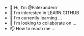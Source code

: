 - 👋 Hi, I’m @Falexanderrr
- 👀 I’m interested in LEARN GITHUB
- 🌱 I’m currently learning ...
- 💞️ I’m looking to collaborate on ...
- 📫 How to reach me ...

<!---
Falexanderrr/Falexanderrr is a ✨ special ✨ repository because its `README.md` (this file) appears on your GitHub profile.
You can click the Preview link to take a look at your changes.
--->
